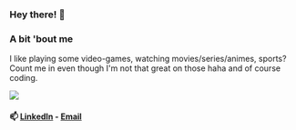 <h3>Hey there! 👋</h3>

<h3>A bit 'bout me</h3>
<p>I like playing some video-games, watching movies/series/animes, sports? Count me in even though I'm not that great on those haha and of course coding.</p>
<img src="https://www.notion.so/image/https%3A%2F%2Fmedia.tenor.com%2Fimages%2F860a42a32c4f7f4e36df3470088b7470%2Ftenor.gif?table=block&id=a290a312-156b-43ce-802e-bb27375b3aed&spaceId=d0785a3c-3b02-47ed-9ba1-650258c1d94d&userId=159d7b5e-2d03-40b2-9a37-90610330fcbf&cache=v2">

<h4>📫 <a href="https://www.linkedin.com/in/montteiropedro/">LinkedIn</a> - <a href="mailto:montteiropedro@gmail.com">Email</a></h4>

<!---
montteiropedro/montteiropedro is a ✨ special ✨ repository because its `README.md` (this file) appears on your GitHub profile.
You can click the Preview link to take a look at your changes.
--->
